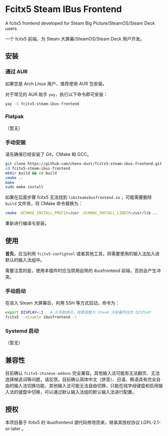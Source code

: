 # Fcitx5 Steam IBus Frontend

A fcitx5 frontend developed for Steam Big Picture/SteamOS/Steam Deck users.

一个 fcitx5 前端，为 Steam 大屏幕/SteamOS/Steam Deck 用户开发。

## 安装

### 通过 AUR

如果您是 Arch Linux 用户，推荐使用 AUR 包安装。

对于常见的 AUR 助手 `yay`，执行以下命令即可安装：

```bash
yay -S fcitx5-steam-ibus-frontend
```

### Flatpak

（暂无）

### 手动安装

请先确保已经安装了 Git，CMake 和 GCC。

```bash
git clone https://github.com/chenx-dust/fcitx5-steam-ibus-frontend.git
cd fcitx5-steam-ibus-frontend
mkdir build && cd build
cmake ..
make
sudo make install
```

如果在后面步骤 fcitx5 无法找到 `libsteamibusfrontend.so` ，可能需要删除 `build` 文件夹，将 CMake 命令替换为：

```bash
cmake -DCMAKE_INSTALL_PREFIX=/usr -DCMAKE_INSTALL_LIBDIR=/usr/lib ..
```

重新进行编译与安装。

## 使用

**首先**，应当利用 `fcitx5-configtool` 或者其他工具，将需要使用的输入法加入进默认的输入法组中。

需要注意的是，使用本插件时应当禁用自带的 ibusfrontend 前端，否则会产生冲突。

### 手动启动

在进入 Steam 大屏幕后，利用 SSH 等方式启动，命令为：

```bash
export DISPLAY=:1   # 大多数情况，按需调整为 Steam 大屏幕所在的 DISPLAY
fcitx5 --disable ibusfrontend -r
```

### Systemd 启动

（暂无）

## 兼容性

目前确认 `fcitx5-chinese-addons` 完全兼容。其他输入法可能有无法翻页、无法选择候选词等问题，请反馈。目前确认简体中文（拼音）、日语、韩语具有完全自由的输入法切换功能，其他输入法可能无法自由切换，只能在纯字母键盘和启用输入法的键盘中切换，可以通过默认输入法组的默认输入法进行配置。

## 授权

本项目基于 fcitx5 的 ibusfrontend 源代码修改而来，继承其授权协议 LGPL-2.1-or-later 。
